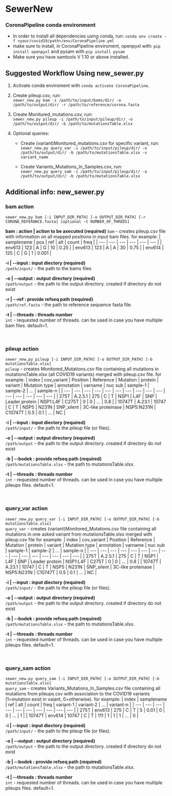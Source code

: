 # SewerNew

### CoronaPipeline conda environment

* In order to install all dependencies using conda, run:
`conda env create -f <your/covid19/path>/env/CoronaPipeline.yml`
* make sure to install, in CoronaPipeline enviroment, openpyxl with: `pip install openpyxl` and pysam with `pip install pysam`
* Make sure you have samtools V 1.10 or above installed.

## Suggested Workflow Using new_sewer.py
1. Activate conda enviroment with `conda activate CoronaPipeline`.
2. Create pileup.csv, run:   
`sewer_new.py bam -i /path/to/input/bams/dir/ -o /path/to/output/dir/ -r /path/to/reference/corona.fasta`
3. Create Monitured_mutations.csv, run:  
`sewer_new.py pileup -i /path/to/input/pileup/dir/ -o /path/to/output/dir/ -b /path/to/mutationsTable.xlsx`

4. Optional queries:  
   * Create (variant)Monitured_mutations.csv for specific variant, run:  
`sewer_new.py query_var -i /path/to/input/pileup/dir/ -o /path/to/output/dir/ -b /path/to/mutationsTable.xlsx -v variant_name`

   * Create Variants_Mutations_In_Samples.csv, run:  
`sewer_new.py query_sam -i /path/to/input/pileup/dir/ -o /path/to/output/dir/ -b /path/to/mutationsTable.xlsx`

## Additional info: new_sewer.py
### bam action
`sewer_new.py bam [-i INPUT_DIR_PATH] [-o OUTPUT_DIR_PATH] [-r CORONA_REFERANCE.fasta] [optional -t NUMBER_OF_THREDS]`

**bam : action | action to be axecuted (required)**
`bam` - creates pileup.csv file with information on all mapped positions in input bam files. for example:
| samplename | pos | ref | alt | count | freq |
| --- | --- | --- | --- | --- | --- | 
| env613 | 123 | A | G | 10 | 0.25 |
| env613 | 123 | A | A | 30 | 0.75 |
| env614 | 125 | C | G | 1 | 0.001 |

**-i | --input : input diectory (required)**  
`/path/input/` - the path to the bams files

**-o | --output : output directory (required)**  
`/path/output` - the path to the output directory. created if directory do not exist 

**-r | --ref : provide refseq path (required)**  
`/path/ref.fasta` - the path to reference sequence fasta file.

**-t | --threads : threads number**  
`int` - requested number of threads. can be used in case you have multiple bam files. default=1.

&nbsp;
### pileup action
`sewer_new.py pileup [-i INPUT_DIR_PATH] [-o OUTPUT_DIR_PATH] [-b mutationsTable.xlsx]`   
`pileup` - creates Monitored_Mutations.csv file containing all mutations in mutationsTable.xlsx (all COVID19 variants) merged with pileup.csv file. for example:
| index | cov_variant | Position | Reference | Mutation | protein | variant | Mutation type | annotation | varname | nuc sub | sample-1 | sample-2 | ... | sample-n |
| --- | --- | --- | --- | --- | --- | --- | --- | --- | --- | --- | --- | --- | --- | --- |
| 275T | A.2.5.1 | 275 | C | T | NSP1 | L4F | SNP | Leader protein | NSP1:L4F | C275T | 0 | 0 | ... | 0.8 |
| 10747T | A.23.1 | 10747 | C | T | NSP5 | N231N | SNP_silent | 3C-like proteinase | NSP5:N231N | C10747T | 0.5 | 0.1 | ... | NC |

**-i | --input : input diectory (required)**  
`/path/input/` - the path to the pileup file (or files).

**-o | --output : output directory (required)**  
`/path/output` - the path to the output directory. created if directory do not exist 

**-b | --bodek : provide refseq path (required)**  
`/path/mutationsTable.xlsx` - the path to mutationsTable.xlsx.

**-t | --threads : threads number**  
`int` - requested number of threads. can be used in case you have multiple pileups files. default=1.

&nbsp;
### query_var action
`sewer_new.py query_var [-i INPUT_DIR_PATH] [-o OUTPUT_DIR_PATH] [-b mutationsTable.xlsx]`   
`query_var` - creates (variant)Monitored_Mutations.csv file containing all mutations in one asked variant from mutationsTable.xlsx merged with pileup.csv file for example:
| index | cov_variant | Position | Reference | Mutation | protein | variant | Mutation type | annotation | varname | nuc sub | sample-1 | sample-2 | ... | sample-n |
| --- | --- | --- | --- | --- | --- | --- | --- | --- | --- | --- | --- | --- | --- | --- |
| 275T | A.2.5.1 | 275 | C | T | NSP1 | L4F | SNP | Leader protein | NSP1:L4F | C275T | 0 | 0 | ... | 0.8 |
| 10747T | A.23.1 | 10747 | C | T | NSP5 | N231N | SNP_silent | 3C-like proteinase | NSP5:N231N | C10747T | 0.5 | 0.1 | ... | NC |

**-i | --input : input diectory (required)**  
`/path/input/` - the path to the pileup file (or files).

**-o | --output : output directory (required)**  
`/path/output` - the path to the output directory. created if directory do not exist 

**-b | --bodek : provide refseq path (required)**  
`/path/mutationsTable.xlsx` - the path to mutationsTable.xlsx.

**-t | --threads : threads number**  
`int` - requested number of threads. can be used in case you have multiple pileups files. default=1.


&nbsp;
### query_sam action
`sewer_new.py query_sam [-i INPUT_DIR_PATH] [-o OUTPUT_DIR_PATH] [-b mutationsTable.xlsx]`  
`query_sam` - creates Variants_Mutations_In_Samples.csv file containing all mutations from pileups.csv with association to the COVID19 variants (1=mutation exist in vaiant, 0=otherwise). for example:
| index | samplename | ref | alt | count | freq | variant-1 | variant-2 | ... | variant-n |
| --- | --- | --- | --- | --- | --- | --- | --- | --- | --- |
| 275T | env613 | 275 | C | T | 5 | 0.01 | 0 | 0 | ... | 1 |
| 10747T | env614 | 10747 | C | T | 111 | 1 | 1 | 1 | ... | 0 |

**-i | --input : input diectory (required)**  
`/path/input/` - the path to the pileup file (or files).

**-o | --output : output directory (required)**  
`/path/output` - the path to the output directory. created if directory do not exist 

**-b | --bodek : provide refseq path (required)**  
`/path/mutationsTable.xlsx` - the path to mutationsTable.xlsx.

**-t | --threads : threads number**  
`int` - requested number of threads. can be used in case you have multiple pileups files. default=1.
